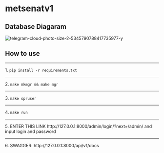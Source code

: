 # metsenatv1


## Database Diagaram

![telegram-cloud-photo-size-2-5345790788417735977-y](https://github.com/Dostonlv/metsenatv1/assets/97626504/d81340cf-68d6-4518-9e08-2de15720fb33)

## How to use

<hr>
1.  <code>pip install -r requirements.txt</code> 
<hr>
2. <code>make mkmgr && make mgr  </code>
<hr>
3. <code>make spruser</code>
<hr>
4. <code>make run</code>
<hr>
5.  ENTER THIS LINK http://127.0.0.1:8000/admin/login/?next=/admin/ and input login and password
<hr>
6. SWAGGER: http://127.0.0.1:8000/api/v1/docs

